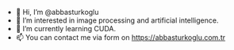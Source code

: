- 👋 Hi, I’m @abbasturkoglu
- 👀 I’m interested in image processing and artificial intelligence.
- 🌱 I’m currently learning CUDA.
- 📫 You can contact me via form on https://abbasturkoglu.com.tr

<!---
abbasturkoglu/abbasturkoglu is a ✨ special ✨ repository because its `README.md` (this file) appears on your GitHub profile.
You can click the Preview link to take a look at your changes.
--->
